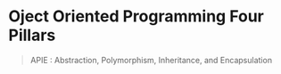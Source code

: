# Oject Oriented Programming Four Pillars

> APIE : Abstraction, Polymorphism, Inheritance, and Encapsulation

